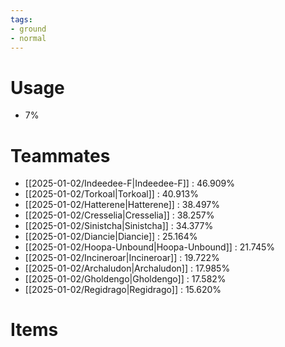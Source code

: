 ```yaml
---
tags:
- ground
- normal
---
```

# Usage
- 7%
# Teammates
- [[2025-01-02/Indeedee-F|Indeedee-F]] : 46.909%
- [[2025-01-02/Torkoal|Torkoal]] : 40.913%
- [[2025-01-02/Hatterene|Hatterene]] : 38.497%
- [[2025-01-02/Cresselia|Cresselia]] : 38.257%
- [[2025-01-02/Sinistcha|Sinistcha]] : 34.377%
- [[2025-01-02/Diancie|Diancie]] : 25.164%
- [[2025-01-02/Hoopa-Unbound|Hoopa-Unbound]] : 21.745%
- [[2025-01-02/Incineroar|Incineroar]] : 19.722%
- [[2025-01-02/Archaludon|Archaludon]] : 17.985%
- [[2025-01-02/Gholdengo|Gholdengo]] : 17.582%
- [[2025-01-02/Regidrago|Regidrago]] : 15.620%
# Items